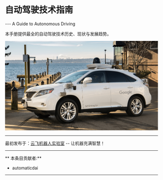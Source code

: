 # 自动驾驶技术指南

--- A Guide to Autonomous Driving

本手册提供最全的自动驾驶技术历史、现状与发展趋势。

![Image result for google autonomous car](google_av.png)

---

最初发布于：[云飞机器人实验室](http://www.yfworld.com) -- 让机器充满智慧！


---

** 本条目贡献者:**

- automaticdai

---
